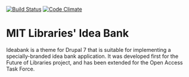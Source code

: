 [![Build Status](https://travis-ci.org/MITLibraries/ideabank.svg)](https://travis-ci.org/MITLibraries/ideabank)
[![Code Climate](https://codeclimate.com/github/MITLibraries/ideabank/badges/gpa.svg)](https://codeclimate.com/github/MITLibraries/ideabank)

MIT Libraries' Idea Bank
======

Ideabank is a theme for Drupal 7 that is suitable for implementing a specially-branded idea bank application. It was developed first for the Future of Libraries project, and has been extended for the Open Access Task Force.

